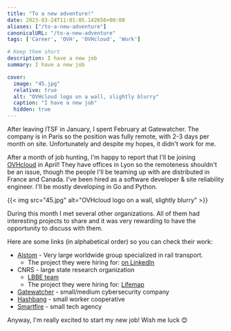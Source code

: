 ```yaml
---
title: "To a new adventure!"
date: 2023-03-24T11:01:05.142656+00:00
aliases: ["/to-a-new-adventure"]
canonicalURL: "/to-a-new-adventure"
tags: ['Career', 'OVH', 'OVHcloud', 'Work']

# Keep them short
description: I have a new job
summary: I have a new job

cover:
  image: "45.jpg"
  relative: true
  alt: "OVHcloud logo on a wall, slightly blurry"
  caption: "I have a new job"
  hidden: true
---
```

After leaving ITSF in January, I spent February at Gatewatcher. The company is in Paris so the position was fully remote, with 2-3 days per month on site. Unfortunately and despite my hopes, it didn't work for me.

After a month of job hunting, I'm happy to report that I'll be joining [OVHcloud](https://ovhcloud.com) in April! They have offices in Lyon so the remoteness shouldn't be an issue, though the people I'll be teaming up with are distributed in France and Canada. I've been hired as a software developer & site reliability engineer. I'll be mostly developing in Go and Python.

{{< img src="45.jpg" alt="OVHcloud logo on a wall, slightly blurry" >}}

During this month I met several other organizations. All of them had interesting projects to share and it was very rewarding to have the opportunity to discuss with them.

Here are some links (in alphabetical order) so you can check their work:

* [Alstom](https://www.alstom.com/) - Very large worldwide group specialized in rail transport.
    * The project they were hiring for: [on LinkedIn](https://www.linkedin.com/jobs/view/project-software-designer-netbox-1-at-alstom-3495964133)
* CNRS - large state research organization
    * [LBBE team](https://lbbe.univ-lyon1.fr/)
    * The project they were hiring for: [Lifemap](https://lifemap.univ-lyon1.fr/)
* [Gatewatcher](https://www.gatewatcher.com/) - small/medium cybersecurity company
* [Hashbang](https://hashbang.fr/) - small worker cooperative
* [Smartfire](https://www.smartfire.pro/) - small tech agency

Anyway, I'm really excited to start my new job! Wish me luck 😊

